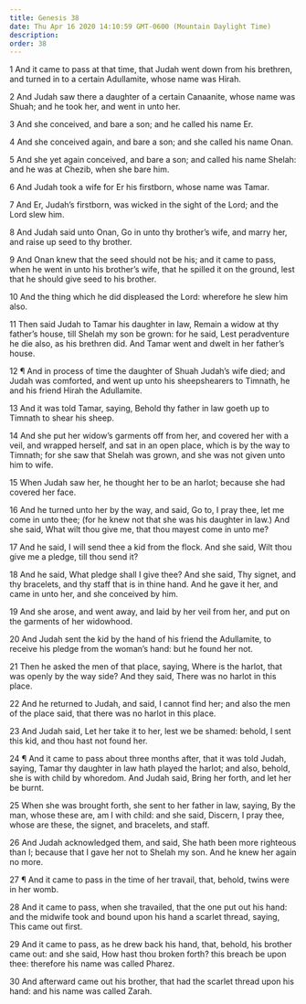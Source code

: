 ```yaml
---
title: Genesis 38
date: Thu Apr 16 2020 14:10:59 GMT-0600 (Mountain Daylight Time)
description: 
order: 38
---
```


<p>
  1 And it came to pass at that time, that Judah went down from his brethren,
  and turned in to a certain Adullamite, whose name was Hirah.
</p>
<p>
  2 And Judah saw there a daughter of a certain Canaanite, whose name was Shuah;
  and he took her, and went in unto her.
</p>
<p>3 And she conceived, and bare a son; and he called his name Er.</p>
<p>4 And she conceived again, and bare a son; and she called his name Onan.</p>
<p>
  5 And she yet again conceived, and bare a son; and called his name Shelah: and
  he was at Chezib, when she bare him.
</p>
<p>6 And Judah took a wife for Er his firstborn, whose name was Tamar.</p>
<p>
  7 And Er, Judah&#x2019;s firstborn, was wicked in the sight of the Lord; and
  the Lord slew him.
</p>
<p>
  8 And Judah said unto Onan, Go in unto thy brother&#x2019;s wife, and marry
  her, and raise up seed to thy brother.
</p>
<p>
  9 And Onan knew that the seed should not be his; and it came to pass, when he
  went in unto his brother&#x2019;s wife, that he spilled it on the ground, lest
  that he should give seed to his brother.
</p>
<p>
  10 And the thing which he did displeased the Lord: wherefore he slew him also.
</p>
<p>
  11 Then said Judah to Tamar his daughter in law, Remain a widow at thy
  father&#x2019;s house, till Shelah my son be grown: for he said, Lest
  peradventure he die also, as his brethren did. And Tamar went and dwelt in her
  father&#x2019;s house.
</p>
<p>
  12 &#xB6; And in process of time the daughter of Shuah Judah&#x2019;s wife
  died; and Judah was comforted, and went up unto his sheepshearers to Timnath,
  he and his friend Hirah the Adullamite.
</p>
<p>
  13 And it was told Tamar, saying, Behold thy father in law goeth up to Timnath
  to shear his sheep.
</p>
<p>
  14 And she put her widow&#x2019;s garments off from her, and covered her with
  a veil, and wrapped herself, and sat in an open place, which is by the way to
  Timnath; for she saw that Shelah was grown, and she was not given unto him to
  wife.
</p>
<p>
  15 When Judah saw her, he thought her to be an harlot; because she had covered
  her face.
</p>
<p>
  16 And he turned unto her by the way, and said, Go to, I pray thee, let me
  come in unto thee; (for he knew not that she was his daughter in law.) And she
  said, What wilt thou give me, that thou mayest come in unto me?
</p>
<p>
  17 And he said, I will send thee a kid from the flock. And she said, Wilt thou
  give me a pledge, till thou send it?
</p>
<p>
  18 And he said, What pledge shall I give thee? And she said, Thy signet, and
  thy bracelets, and thy staff that is in thine hand. And he gave it her, and
  came in unto her, and she conceived by him.
</p>
<p>
  19 And she arose, and went away, and laid by her veil from her, and put on the
  garments of her widowhood.
</p>
<p>
  20 And Judah sent the kid by the hand of his friend the Adullamite, to receive
  his pledge from the woman&#x2019;s hand: but he found her not.
</p>
<p>
  21 Then he asked the men of that place, saying, Where is the harlot, that was
  openly by the way side? And they said, There was no harlot in this place.
</p>
<p>
  22 And he returned to Judah, and said, I cannot find her; and also the men of
  the place said, that there was no harlot in this place.
</p>
<p>
  23 And Judah said, Let her take it to her, lest we be shamed: behold, I sent
  this kid, and thou hast not found her.
</p>
<p>
  24 &#xB6; And it came to pass about three months after, that it was told
  Judah, saying, Tamar thy daughter in law hath played the harlot; and also,
  behold, she is with child by whoredom. And Judah said, Bring her forth, and
  let her be burnt.
</p>
<p>
  25 When she was brought forth, she sent to her father in law, saying, By the
  man, whose these are, am I with child: and she said, Discern, I pray thee,
  whose are these, the signet, and bracelets, and staff.
</p>
<p>
  26 And Judah acknowledged them, and said, She hath been more righteous than I;
  because that I gave her not to Shelah my son. And he knew her again no more.
</p>
<p>
  27 &#xB6; And it came to pass in the time of her travail, that, behold, twins
  were in her womb.
</p>
<p>
  28 And it came to pass, when she travailed, that the one put out his hand: and
  the midwife took and bound upon his hand a scarlet thread, saying, This came
  out first.
</p>
<p>
  29 And it came to pass, as he drew back his hand, that, behold, his brother
  came out: and she said, How hast thou broken forth? this breach be upon thee:
  therefore his name was called Pharez.
</p>
<p>
  30 And afterward came out his brother, that had the scarlet thread upon his
  hand: and his name was called Zarah.
</p>
